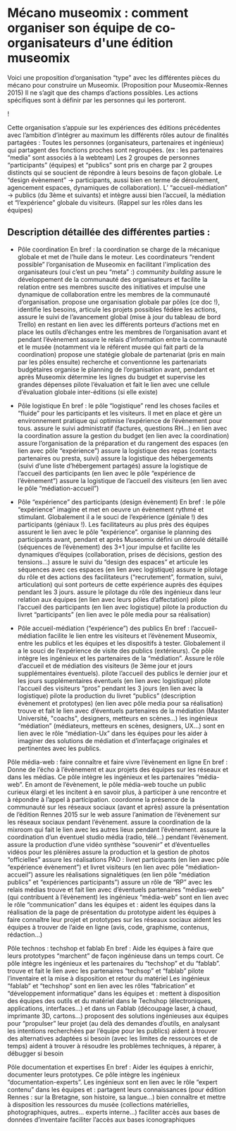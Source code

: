 # Mécano museomix : comment organiser son équipe de co-organisateurs d'une édition museomix
Voici une proposition d’organisation “type” avec les différentes pièces du mécano pour construire un Museomix. 
(Proposition pour Museomix-Rennes 2015)
Il ne s’agit que des champs d’actions possibles. Les actions spécifiques sont à définir par les personnes qui les porteront. 

! [](https://hackpad-attachments.imgix.net/museomix.hackpad.com_7V1p1t44IOg_p.375545_1431793208197__IMG%20%20%20Google%C2%A0Drive.png?fit=max&w=882)

Cette organisation s’appuie sur les expériences des éditions précédentes avec l’ambition d’intégrer au maximum les différents rôles autour de finalités partagées : 
Toutes les personnes (organisateurs, partenaires et ingénieux) qui partagent des fonctions proches sont regroupées. (ex : les partenaires “media” sont associés à la webteam)
Les 2 groupes de personnes “participants” (équipes) et “publics” sont pris en charge par 2 groupes distincts qui se soucient de répondre à leurs besoins de façon globale. 
Le “design évènement” -> participants, aussi bien en terme de déroulement, agencement espaces, dynamiques de collaboration). 
L’ “accueil-médiation” -> publics (du 3ème et suivants) et intègre aussi bien l’accueil, la médiation et “l’expérience” globale du visiteurs.
(Rappel sur les rôles dans les équipes)

## Description détaillée des différentes parties :
- Pôle coordination 
En bref : la coordination se charge de la mécanique globale et met de l’huile dans le moteur. Les coordinateurs “rendent possible” l’organisation de Museomix en facilitant l'implication des organisateurs (oui c’est un peu “meta” :)
*community building* assure le développement de la communauté des organisateurs et facilite la relation entre ses membres
suscite des initiatives et impulse une dynamique de collaboration entre les membres de la communauté d’organisation. 
propose une organisation globale par pôles (ce doc !), identifie les besoins, articule les projets possibles
fédère les actions, assure le suivi de l’avancement global (mise à jour du tableau de bord Trello) en restant en lien avec les différents porteurs d’actions 
met en place les outils d’échanges entre les membres de l’organisation avant et pendant l’évènement
assure le relais d’information entre la communauté et le musée (notamment via le référent musée qui fait parti de la coordination)
propose une statégie globale de partenariat (pris en main par les pôles ensuite)
recherche et conventionne les partenariats budgétaires
organise le planning de l’organisation avant, pendant et après Museomix
détermine les lignes du budget et supervise les grandes dépenses
pilote l’évaluation et fait le lien avec une cellule d’évaluation globale inter-éditions (si elle existe)

- Pôle logistique 
En bref : le pôle “logistique” rend les choses faciles et “fluide” pour les participants et les visiteurs. Il met en place et gère un environnement pratique qui optimise l’expérience de l’évènement pour tous.
assure le suivi administratif (factures, questions RH…) en lien avec la coordination
assure la gestion du budget (en lien avec la coordination)
assure l’organisation de la préparation et du rangement des espaces (en lien avec pôle “expérience”)
assure la logistique des repas (contacts partenaires ou presta, suivi)
assure la logistique des hébergements (suivi d’une liste d’hébergement partagés)
assure la logistique de l’accueil des participants (en lien avec le pôle “expérience de l’évènement”)
assure la logistique de l’accueil des visiteurs (en lien avec le pôle “médiation-accueil”)

- Pôle “expérience” des participants (design évènement)
En bref : le pôle “expérience” imagine et met en oeuvre un évènement rythmé et stimulant. Globalement il a le souci de l’expérience (géniale !) des participants (géniaux !). Les facilitateurs au plus près des équipes assurent le lien avec le pôle “expérience”.
organise le planning des participants avant, pendant et après Museomix
défini un déroulé détaillé (séquences de l’évènement) des 3+1 jour
impulse et facilite les dynamiques d’équipes (collaboration, prises de décisions, gestion des tensions…) 
assure le suivi du “design des espaces” et articule les séquences avec ces espaces (en lien avec logistique)
assure le pilotage du rôle et des actions des facilitateurs (“recrutement”, formation, suivi, articulation) qui sont porteurs de cette expérience auprès des équipes pendant les 3 jours.
assure le pilotage du rôle des ingénieux dans leur relation aux équipes (en lien avec leurs pôles d’affectation)
pilote l’accueil des participants (en lien avec logistique)
pilote la production du livret “participants” (en lien avec le pôle media pour sa réalisation)

- Pôle accueil-médiation (“expérience”) des publics
En bref : l’accueil-médiation facilite le lien entre les visiteurs et l’évènement Museomix, entre les publics et les équipes et les dispositifs à tester. Globalement il a le souci de l’expérience de visite des publics (extérieurs). Ce pôle intègre les ingénieux et les partenaires de la “médiation”.
Assure le rôle d’accueil et de médiation des visiteurs (le 3ème jour et jours supplémentaires éventuels). 
pilote l’accueil des publics le dernier jour et les jours supplémentaires éventuels (en lien avec logistique)
pilote l’accueil des visiteurs “pros” pendant les 3 jours (en lien avec la logistique)
pilote la production du livret “publics” (description évènement et prototypes) (en lien avec pôle media pour sa réalisation)
trouve et fait le lien avec d’éventuels partenaires de la médiation (Master Université, "coachs", designers, metteurs en scènes...)
les ingénieux “médiation” (médiateurs, metteurs en scènes, designers, UX…) sont en lien avec le rôle “médiation-Ux” dans les équipes pour les aider à imaginer des solutions de médiation et d’interfaçage originales et pertinentes avec les publics.

Pôle média-web : faire connaître et faire vivre l’évènement en ligne
En bref : Donne de l’écho à l’évènement et aux projets des équipes sur les réseaux et dans les médias. Ce pôle intègre les ingénieux et les partenaires “média-web”. En amont de l’évènement, le pôle média-web touche un public curieux élargi et les incitent à en savoir plus, à participer à une rencontre et à répondre à l’appel à participation.
coordonne la présence de la communauté sur les réseaux sociaux (avant et après)
assure la présentation de l’édition Rennes 2015 sur le web
assure l’animation de l’évènement sur les réseaux sociaux pendant l’évènement.
assure la coordination de la mixroom qui fait le lien avec les autres lieux pendant l’évènement.
assure la coordination d’un éventuel studio média (radio, télé...) pendant l’évènement.
assure la production d’une vidéo synthèse “souvenir” et d’éventuelles vidéos pour les plénières
assure la production et la gestion de photos “officielles”
assure les réalisations PAO : livret participants (en lien avec pôle “expérience évènement”) et livret visiteurs (en lien avec pôle “médiation-accueil”)
assure les réalisations signalétiques (en lien pôle “médiation publics” et “expériences participants”)
assure un rôle de “RP” avec les relais médias
trouve et fait lien avec d’éventuels partenaires “médias-web” (qui contribuent à l’évènement)
les ingénieux “média-web” sont en lien avec le rôle “communication” dans les équipes et :
aident les équipes dans la réalisation de la page de présentation du prototype
aident les équipes à faire connaître leur projet et prototypes sur les réseaux sociaux 
aident les équipes à trouver de l’aide en ligne (avis, code, graphisme, contenus, rédaction…)

Pôle technos : techshop et fablab
En bref : Aide les équipes à faire que leurs prototypes “marchent” de façon ingénieuse dans un temps court. Ce pôle intègre les ingénieux et les partenaires du “techshop” et du “fablab”. 
trouve et fait le lien avec les partenaires “techsop” et “fablab”
pilote l’inventaire et la mise à disposition et retour du matériel 
Les ingénieux “fablab” et “techshop” sont en lien avec les rôles “fabrication” et “développement informatique” dans les équipes et : 
mettent à disposition des équipes des outils et du matériel dans le Techshop (électroniques, applications, interfaces...) et dans un Fablab (découpage laser, à chaud, imprimante 3D, cartons…)
proposent des solutions ingénieuses aux équipes pour “propulser” leur projet (au delà des demandes d’outils, en analysant les intentions recherchées par l’équipe pour les publics)
aident à trouver des alternatives adaptées si besoin (avec les limites de ressources et de temps)
aident à trouver à résoudre les problèmes techniques, à réparer, à débugger si besoin

Pôle documentation et expertises
En bref : Aider les équipes à enrichir, documenter leurs prototypes. Ce pôle intègre les ingénieux “documentation-experts”. Les ingénieux sont en lien avec le rôle “expert contenu” dans les équipes et : 
partagent leurs connaissances (pour édition Rennes : sur la Bretagne, son histoire, sa langue…)
bien connaître et mettre à disposition les ressources du musée (collections matérielles, photographiques, autres... experts interne…)
faciliter accès aux bases de données d’inventaire
faciliter l’accès aux bases iconographiques
